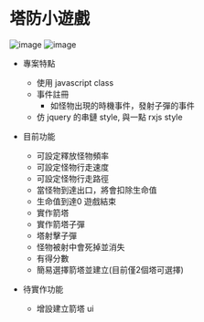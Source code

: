 # 塔防小遊戲

![image](https://user-images.githubusercontent.com/19727471/208283262-007e42a5-4ef2-404a-8062-18034a87dfcb.png)
![image](https://user-images.githubusercontent.com/19727471/208941829-18681238-0a20-4e46-93f9-47db296a3a85.png)

- 專案特點
    - 使用 javascript class
    - 事件註冊  
        - 如怪物出現的時機事件，發射子彈的事件
    - 仿 jquery 的串鏈 style, 與一點 rxjs style
   
- 目前功能
    - 可設定釋放怪物頻率
    - 可設定怪物行走速度
    - 可設定怪物行走路徑
    - 當怪物到達出口，將會扣除生命值
    - 生命值到達0 遊戲結束
    - 實作箭塔
    - 實作箭塔子彈
    - 塔射擊子彈
    - 怪物被射中會死掉並消失
    - 有得分數
    - 簡易選擇箭塔並建立(目前僅2個塔可選擇)

- 待實作功能
    - 增設建立箭塔 ui


    
